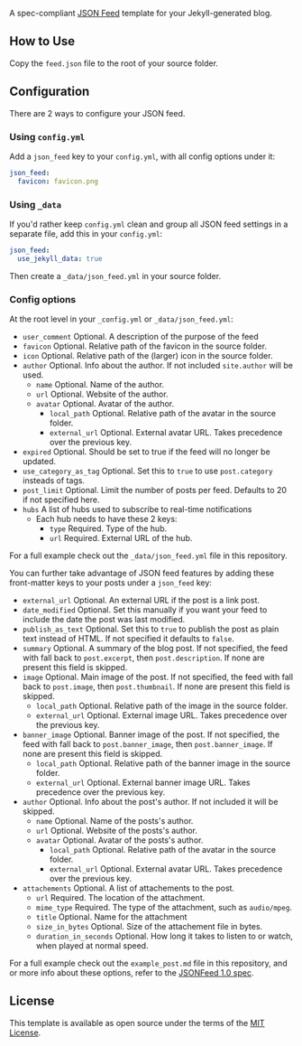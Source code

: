 A spec-compliant [JSON Feed](https://jsonfeed.org) template for your Jekyll-generated blog.

## How to Use

Copy the `feed.json` file to the root of your source folder.

## Configuration

There are 2 ways to configure your JSON feed.

### Using `config.yml`

Add a `json_feed` key to your `config.yml`, with all config options under it:

~~~yaml
json_feed:
  favicon: favicon.png
~~~

### Using `_data`

If you'd rather keep `config.yml` clean and group all JSON feed settings in a separate file, add this in your `config.yml`:

~~~yaml
json_feed:
  use_jekyll_data: true
~~~

Then create a `_data/json_feed.yml` in your source folder.

### Config options

At the root level in your `_config.yml` or `_data/json_feed.yml`:

- `user_comment` Optional. A description of the purpose of the feed
- `favicon` Optional. Relative path of the favicon in the source folder.
- `icon` Optional. Relative path of the (larger) icon in the source folder.
- `author` Optional. Info about the author. If not included `site.author` will be used.
  - `name` Optional. Name of the author.
  - `url` Optional. Website of the author.
  - `avatar` Optional. Avatar of the author.
    - `local_path` Optional. Relative path of the avatar in the source folder.
    - `external_url` Optional. External avatar URL. Takes precedence over the previous key.
- `expired` Optional. Should be set to true if the feed will no longer be updated.
- `use_category_as_tag` Optional. Set this to `true` to use `post.category` insteads of tags.
- `post_limit` Optional. Limit the number of posts per feed. Defaults to 20 if not specified here.
- `hubs` A list of hubs used to subscribe to real-time notifications
  - Each hub needs to have these 2 keys:
    - `type` Required. Type of the hub.
    - `url` Required. External URL of the hub.

For a full example check out the `_data/json_feed.yml` file in this repository.

You can further take advantage of JSON feed features by adding these front-matter keys to your posts under a `json_feed` key:

- `external_url` Optional. An external URL if the post is a link post.
- `date_modified` Optional. Set this manually if you want your feed to include the date the post was last modified.
- `publish_as_text` Optional. Set this to `true` to publish the post as plain text instead of HTML. If not specified it defaults to `false`.
- `summary` Optional. A summary of the blog post. If not specified, the feed with fall back to `post.excerpt`, then `post.description`. If none are present this field is skipped.
- `image` Optional. Main image of the post. If not specified, the feed with fall back to `post.image`, then `post.thumbnail`. If none are present this field is skipped.
  - `local_path` Optional. Relative path of the image in the source folder.
  - `external_url` Optional. External image URL. Takes precedence over the previous key.
- `banner_image` Optional. Banner image of the post. If not specified, the feed with fall back to `post.banner_image`, then `post.banner_image`. If none are present this field is skipped.
  - `local_path` Optional. Relative path of the banner image in the source folder.
  - `external_url` Optional. External banner image URL. Takes precedence over the previous key.
- `author` Optional. Info about the post's author. If not included it will be skipped.
  - `name` Optional. Name of the posts's author.
  - `url` Optional. Website of the posts's author.
  - `avatar` Optional. Avatar of the posts's author.
    - `local_path` Optional. Relative path of the avatar in the source folder.
    - `external_url` Optional. External avatar URL. Takes precedence over the previous key.
- `attachements` Optional. A list of attachements to the post.
  - `url` Required. The location of the attachment.
  - `mime_type` Required. The type of the attachment, such as `audio/mpeg`.
  - `title` Optional. Name for the attachment
  - `size_in_bytes` Optional. Size of the attachement file in bytes.
  - `duration_in_seconds` Optional. How long it takes to listen to or watch, when played at normal speed.

For a full example check out the `example_post.md` file in this repository, and or more info about these options, refer to the [JSONFeed 1.0 spec](https://jsonfeed.org/version/1).

## License

This template is available as open source under the terms of the [MIT License](http://opensource.org/licenses/MIT).

